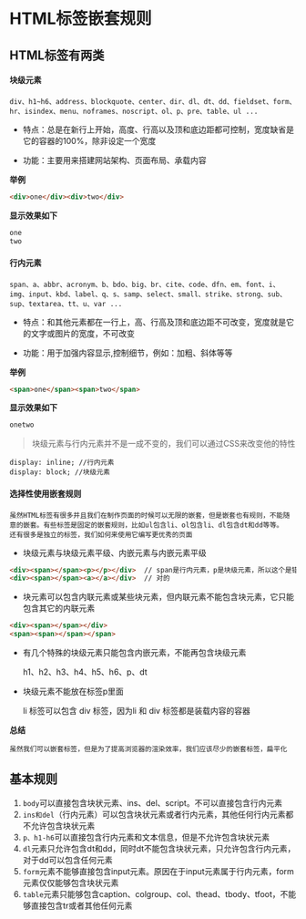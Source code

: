 # HTML标签嵌套规则

## HTML标签有两类

#### 块级元素

	div、h1~h6、address、blockquote、center、dir、dl、dt、dd、fieldset、form、hr、isindex、menu、noframes、noscript、ol、p、pre、table、ul ...

* 特点：总是在新行上开始，高度、行高以及顶和底边距都可控制，宽度缺省是它的容器的100%，除非设定一个宽度

* 功能：主要用来搭建网站架构、页面布局、承载内容

**举例**

```HTML
<div>one</div><div>two</div>
```

**显示效果如下**

```HTML
one
two
```

#### 行内元素

	span、a、abbr、acronym、b、bdo、big、br、cite、code、dfn、em、font、i、img、input、kbd、label、q、s、samp、select、small、strike、strong、sub、sup、textarea、tt、u、var ...

* 特点：和其他元素都在一行上，高、行高及顶和底边距不可改变，宽度就是它的文字或图片的宽度，不可改变

* 功能：用于加强内容显示,控制细节，例如：加粗、斜体等等

**举例**

```HTML
<span>one</span><span>two</span>
```

**显示效果如下**

```HTML
onetwo
```


> 块级元素与行内元素并不是一成不变的，我们可以通过CSS来改变他的特性

	display: inline; //行内元素
	display: block; //块级元素

#### 选择性使用嵌套规则

	虽然HTML标签有很多并且我们在制作页面的时候可以无限的嵌套，但是嵌套也有规则，不能随意的嵌套。有些标签是固定的嵌套规则，比如ul包含li、ol包含li、dl包含dt和dd等等。
	还有很多是独立的标签，我们如何来使用它编写更优秀的页面

* 块级元素与块级元素平级、内嵌元素与内嵌元素平级

```HTML
<div><span></span><p></p></div>  // span是行内元素，p是块级元素，所以这个是错误的嵌套
<div><span></span><a></a></div>  // 对的
```

* 块元素可以包含内联元素或某些块元素，但内联元素不能包含块元素，它只能包含其它的内联元素

```HTML
<div><span></span></div>
<span><span></span></span>
```

* 有几个特殊的块级元素只能包含内嵌元素，不能再包含块级元素

	h1、h2、h3、h4、h5、h6、p、dt

* 块级元素不能放在标签p里面

	li 标签可以包含 div 标签，因为li 和 div 标签都是装载内容的容器

**总结**

	​虽然我们可以嵌套标签，但是为了提高浏览器的渲染效率，我们应该尽少的嵌套标签，扁平化

## 基本规则

1. `body`可以直接包含块状元素、ins、del、script。不可以直接包含行内元素
2. `ins和del`（行内元素）可以包含块状元素或者行内元素，其他任何行内元素都不允许包含块状元素
2. `p、h1-h6`可以直接包含行内元素和文本信息，但是不允许包含块状元素
3. `dl`元素只允许包含dt和dd，同时dt不能包含块状元素，只允许包含行内元素，对于dd可以包含任何元素
4. `form`元素不能够直接包含input元素。原因在于input元素属于行内元素，form元素仅仅能够包含块状元素
5. `table`元素只能够包含caption、colgroup、col、thead、tbody、tfoot，不能够直接包含tr或者其他任何元素